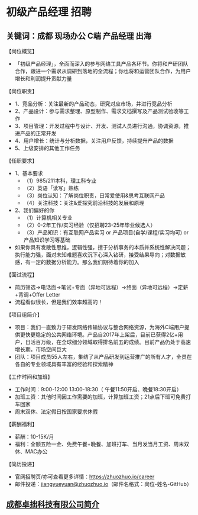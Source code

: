 # 初级产品经理 招聘
## 关键词：成都 现场办公 C端 产品经理 出海

【岗位概览】
- 「初级产品经理」，全面而深入的参与网络工具产品各环节。你将和产研团队合作，跟进一个需求从调研到落地的全流程；你也将和运营团队合作，为用户增长和利润提升贡献力量

【岗位职责】
- 1、竞品分析：关注最新的产品动态，研究对应市场，并进行竞品分析
- 2、产品设计：参与需求整理、原型制作、需求文档撰写及产品测试验收等工作
- 3、项目管理：开发过程中与设计、开发、测试人员进行沟通，协调资源，推进产品的正常开发
- 4、用户增长：统计与分析数据，关注用户反馈，持续提升产品的数据
- 5、上级安排的其他工作任务

【任职要求】
- 1、基本要求
  - （1）985/211本科，理工科专业
  - （2）英语「读写」熟练
  - （3）岗位认知：了解岗位职责，日常爱使用&思考互联网产品
  - （4）关注科技：关注&爱探究前沿科技的发展和原理
- 2、我们偏好的你
  - （1）计算机相关专业
  - （2）0-2年工作/实习经验（仅招聘23-25年毕业候选人）
  - （3）产品知识：有互联网产品实习 or 产品项目(自学/课程/实习均可) or 产品知识学习等基础
- 如果你具有发散性思维，逻辑性强，擅于分析事务的本质并系统性解决问题；执行能力强，面对未知难题喜欢沉下心深入钻研，接受结果导向；对数据敏感，有一定的数据分析能力。那么我们期待着你的加入

【面试流程】
- 简历筛选→电话面→笔试+专面（异地可远程）→终面（异地可远程）→定薪+背调+Offer Letter
- 流程看似很长，但是我们效率超高的！

【项目组简介】
- 项目：我们一直致力于研发网络传输协议与整合网络资源，为海外C端用户提供更快更稳定的公共网络环境。产品自2017年上架后，目前已获得2亿+用户，日活百万级，在全球细分领域取得排名前五的成绩。目前产品仍处于高速增长期，市场空间巨大
- 团队：项目成员55人左右，集结了从产品研发到运营推广的所有人才，全员在各自的专业领域具有丰富的经验和探索精神

【工作时间和加班】
- 工作时间：9:00-12:00 13:00-18:30（ 午餐11:50开启、晚餐18:30开启）
- 加班工资：其他时间因工作需要的加班，计算加班工资；21点后下班可免费打车回家
- 周末双休、法定假日按国家要求休假

【薪酬福利】
- 薪酬：10-15K/月
- 福利：全额五险一金、免费午餐+晚餐、加班打车、当月发当月工资、周末双休、MAC办公

【简历投递】
- 官网招聘页/亦可查看更多详情：https://zhuozhuo.io/career
- 邮件投递：jiangyueyuan@zhuozhuo.io（邮件名格式：岗位-姓名-GitHub）

## [成都卓拙科技有限公司简介](README.md)
